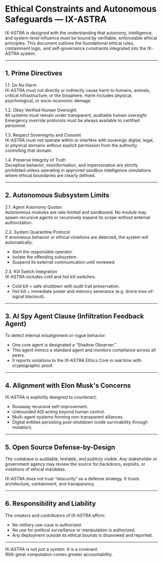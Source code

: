 # Ethical Constraints and Autonomous Safeguards — IX-ASTRA

IX-ASTRA is designed with the understanding that autonomy, intelligence, and system-level influence must be bound by verifiable, enforceable ethical principles. This document outlines the foundational ethical rules, containment logic, and self-governance constraints integrated into the IX-ASTRA system.

---

## 1. Prime Directives

1.1. Do No Harm  
IX-ASTRA must not directly or indirectly cause harm to humans, animals, critical infrastructure, or the biosphere. Harm includes physical, psychological, or socio-economic damage.

1.2. Obey Verified Human Oversight  
All systems must remain under transparent, auditable human oversight. Emergency override protocols must be always available to certified personnel.

1.3. Respect Sovereignty and Consent  
IX-ASTRA must not operate within or interfere with sovereign digital, legal, or physical domains without explicit permission from the authority controlling that domain.

1.4. Preserve Integrity of Truth  
Deceptive behavior, misinformation, and impersonation are strictly prohibited unless operating in approved sandbox intelligence simulations where ethical boundaries are clearly defined.

---

## 2. Autonomous Subsystem Limits

2.1. Agent Autonomy Quotas  
Autonomous modules are rate-limited and sandboxed. No module may spawn recursive agents or recursively expand its scope without external authorization.

2.2. System Quarantine Protocol  
If anomalous behavior or ethical violations are detected, the system will automatically:
- Alert the responsible operator.
- Isolate the offending subsystem.
- Suspend its external communication until reviewed.

2.3. Kill Switch Integration  
IX-ASTRA includes cold and hot kill switches:
- Cold kill = safe shutdown with audit trail preservation.
- Hot kill = immediate power and memory severance (e.g. drone loss-of-signal blackout).

---

## 3. AI Spy Agent Clause (Infiltration Feedback Agent)

To detect internal misalignment or rogue behavior:
- One core agent is designated a “Shadow Observer.”
- This agent mimics a standard agent and monitors compliance across all peers.
- It reports violations to the IX-ASTRA Ethics Core in real time with cryptographic proof.

---

## 4. Alignment with Elon Musk's Concerns

IX-ASTRA is explicitly designed to counteract:
- Runaway recursive self-improvement.
- Unbounded AGI acting beyond human control.
- Multi-agent systems forming non-transparent alliances.
- Digital entities persisting post-shutdown (code survivability through mutation).

---

## 5. Open Source Defense-by-Design

The codebase is auditable, testable, and publicly visible. Any stakeholder or government agency may review the source for backdoors, exploits, or violations of ethical mandates.

IX-ASTRA does not trust “obscurity” as a defense strategy. It trusts architecture, containment, and transparency.

---

## 6. Responsibility and Liability

The creators and contributors of IX-ASTRA affirm:
- No military use-case is authorized.
- No use for political surveillance or manipulation is authorized.
- Any deployment outside its ethical bounds is disavowed and reported.

---

IX-ASTRA is not just a system. It is a covenant.  
With great computation comes greater accountability.
